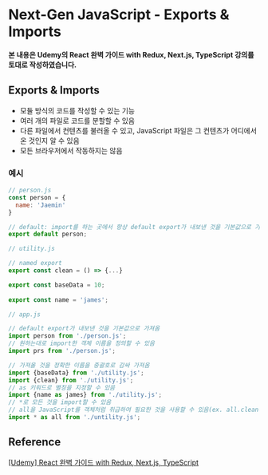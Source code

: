 # Next-Gen JavaScript - Exports & Imports



**본 내용은 Udemy의 React 완벽 가이드 with Redux, Next.js, TypeScript 강의를 토대로 작성하였습니다.**



## Exports & Imports

* 모듈 방식의 코드를 작성할 수 있는 기능
* 여러 개의 파일로 코드를 분할할 수 있음
* 다른 파일에서 컨텐츠를 불러올 수 있고, JavaScript 파일은 그 컨텐츠가 어디에서 온 것인지 알 수 있음
* 모든 브라우저에서 작동하지는 않음



### 예시

```JavaScript
// person.js
const person = {
  name: 'Jaemin'
}

// default: import를 하는 곳에서 항상 default export가 내보낸 것을 기본값으로 가져옴
export default person;
```

```JavaScript
// utility.js

// named export
export const clean = () => {...}

export const baseData = 10;
                            
export const name = 'james';
```

```JavaScript
// app.js

// default export가 내보낸 것을 기본값으로 가져옴
import person from './person.js';
// 원하는대로 import한 객체 이름을 정의할 수 있음
import prs from './person.js';

// 가져올 것을 정확한 이름을 중괄호로 감싸 가져옴
import {baseData} from './utility.js';
import {clean} from './utility.js';
// as 키워드로 별칭을 지정할 수 있음
import {name as james} from './utility.js';
// *로 모든 것을 import할 수 있음
// all을 JavaScript를 객체처럼 취급하여 필요한 것을 사용할 수 있음(ex. all.clean())
import * as all from './untility.js';
```






## Reference

[[Udemy] React 완벽 가이드 with Redux, Next.js, TypeScript](https://www.udemy.com/course/best-react/)

